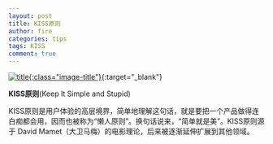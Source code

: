 ```yaml
---
layout: post
title: KISS原则
author: fire
categories: tips 
tags: KISS
comment: true
---
```


[![title](https://image.sideproject.cn/titlex/title_052.jpg){:class="image-title"}](https://image.sideproject.cn/titlex/title_052.jpg){:target="_blank"}

**KISS原则**(Keep It Simple and Stupid)

KISS原则是用户体验的高层境界，简单地理解这句话，就是要把一个产品做得连白痴都会用，因而也被称为“懒人原则”。换句话说来，“简单就是美”。KISS原则源于 David Mamet（大卫马梅）的电影理论，后来被逐渐延伸扩展到其他领域。